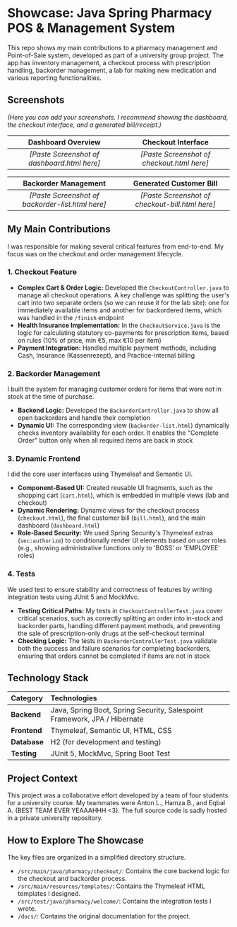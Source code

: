 # Showcase: Java Spring Pharmacy POS & Management System

This repo shows my main contributions to a pharmacy management and Point-of-Sale system, developed as part of a university group project. The app has inventory management, a checkout process with prescription handling, backorder management, a lab for making new medication and various reporting functionalities.

## Screenshots

*(Here you can add your screenshots. I recommend showing the dashboard, the checkout interface, and a generated bill/receipt.)*

| Dashboard Overview | Checkout Interface |
| :---: | :---: |
| *[Paste Screenshot of dashboard.html here]* | *[Paste Screenshot of checkout.html here]* |

| Backorder Management | Generated Customer Bill |
| :---: | :---: |
| *[Paste Screenshot of backorder-list.html here]* | *[Paste Screenshot of checkout-bill.html here]* |


## My Main Contributions

I was responsible for making several critical features from end-to-end. My focus was on the checkout and order management lifecycle.

### 1. Checkout Feature
* **Complex Cart & Order Logic:** Developed the `CheckoutController.java` to manage all checkout operations. A key challenge was splitting the user's cart into two separate orders (so we can reuse it for the lab site): one for immediately available items and another for backordered items, which was handled in the `/finish` endpoint
* **Health Insurance Implementation:** In the `CheckoutService.java` is the logic for calculating statutory co-payments for prescription items, based on rules (10% of price, min €5, max €10 per item)
* **Payment Integration:** Handled multiple payment methods, including Cash, Insurance (Kassenrezept), and Practice-internal billing

### 2. Backorder Management
I built the system for managing customer orders for items that were not in stock at the time of purchase.

* **Backend Logic:** Developed the `BackorderController.java` to show all open backorders and handle their completion
* **Dynamic UI:** The corresponding view (`backorder-list.html`) dynamically checks inventory availability for each order. It enables the "Complete Order" button only when all required items are back in stock

### 3. Dynamic Frontend
I did the core user interfaces using Thymeleaf and Semantic UI.

* **Component-Based UI:** Created reusable UI fragments, such as the shopping cart (`cart.html`), which is embedded in multiple views (lab and checkout)
* **Dynamic Rendering:** Dynamic views for the checkout process (`checkout.html`), the final customer bill (`bill.html`), and the main dashboard (`dashboard.html`)
* **Role-Based Security:** We used Spring Security's Thymeleaf extras (`sec:authorize`) to conditionally render UI elements based on user roles (e.g., showing administrative functions only to 'BOSS' or 'EMPLOYEE' roles)

### 4. Tests
We used test to ensure stability and correctness of features by writing integration tests using JUnit 5 and MockMvc.

* **Testing Critical Paths:** My tests in `CheckoutControllerTest.java` cover critical scenarios, such as correctly splitting an order into in-stock and backorder parts, handling different payment methods, and preventing the sale of prescription-only drugs at the self-checkout terminal
* **Checking Logic:** The tests in `BackorderControllerTest.java` validate both the success and failure scenarios for completing backorders, ensuring that orders cannot be completed if items are not in stock

## Technology Stack

| Category | Technologies |
| :--- | :--- |
| **Backend** | Java, Spring Boot, Spring Security, Salespoint Framework, JPA / Hibernate |
| **Frontend** | Thymeleaf, Semantic UI, HTML, CSS |
| **Database** | H2 (for development and testing) |
| **Testing** | JUnit 5, MockMvc, Spring Boot Test |

## Project Context

This project was a collaborative effort developed by a team of four students for a university course. My teammates were Anton L., Hamza B., and Eqbal A. (BEST TEAM EVER YEAAAHHH <3). The full source code is sadly hosted in a private university repository. 

## How to Explore The Showcase

The key files are organized in a simplified directory structure.

* `/src/main/java/pharmacy/checkout/`: Contains the core backend logic for the checkout and backorder process.
* `/src/main/resources/templates/`: Contains the Thymeleaf HTML templates I designed.
* `/src/test/java/pharmacy/welcome/`: Contains the integration tests I wrote.
* `/docs/`: Contains the original documentation for the project.

